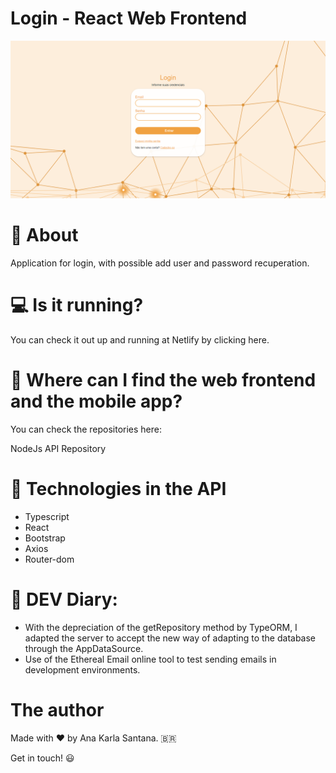 # Login - React Web Frontend

![Alt text](image.png)

# 📔 About
Application for login, with possible add user and password recuperation.

# 💻 Is it running?
You can check it out up and running at Netlify by clicking here.

# 👀 Where can I find the web frontend and the mobile app?
You can check the repositories here:

NodeJs API Repository

# 🚀 Technologies in the API
- Typescript
- React
- Bootstrap
- Axios
- Router-dom

# 📖 DEV Diary:
- With the depreciation of the getRepository method by TypeORM, I adapted the server to accept the new way of adapting to the database through the AppDataSource.
- Use of the Ethereal Email online tool to test sending emails in development environments.

# The author
Made with ❤️ by Ana Karla Santana. 🇧🇷

Get in touch! 😃

 
